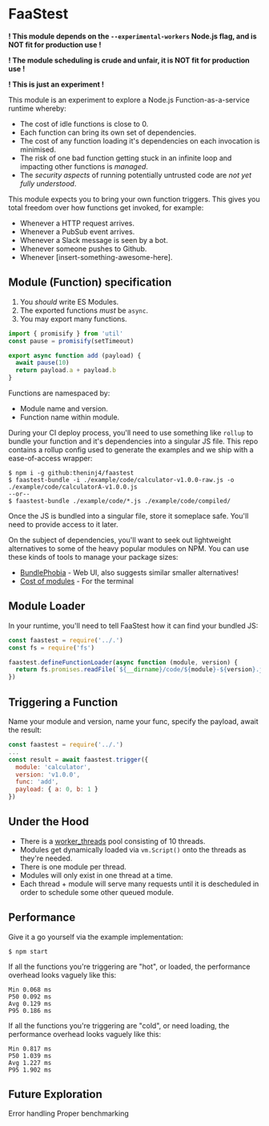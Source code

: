 # FaaStest

**! This module depends on the `--experimental-workers` Node.js flag, and is NOT fit for production use !**

**! The module scheduling is crude and unfair, it is NOT fit for production use !**

**! This is just an experiment !**

This module is an experiment to explore a Node.js Function-as-a-service runtime whereby:
 * The cost of idle functions is close to 0.
 * Each function can bring its own set of dependencies.
 * The cost of any function loading it's dependencies on each invocation is minimised.
 * The risk of one bad function getting stuck in an infinite loop and impacting other functions is *managed*.
 * The *security aspects* of running potentially untrusted code are *not yet fully understood*.

This module expects you to bring your own function triggers. This gives you total freedom over how functions get invoked, for example:
 * Whenever a HTTP request arrives.
 * Whenever a PubSub event arrives.
 * Whenever a Slack message is seen by a bot.
 * Whenever someone pushes to Github.
 * Whenever [insert-something-awesome-here].

## Module (Function) specification

 1. You *should* write ES Modules.
 2. The exported functions *must* be `async`.
 3. You may export many functions.

```javascript
import { promisify } from 'util'
const pause = promisify(setTimeout)

export async function add (payload) {
  await pause(10)
  return payload.a + payload.b
}
```

Functions are namespaced by:
 * Module name and version.
 * Function name within module.

During your CI deploy process, you'll need to use something like `rollup` to bundle your function and it's dependencies into a singular JS file. This repo contains a rollup config used to generate the examples and we ship with a ease-of-access wrapper:
```
$ npm i -g github:theninj4/faastest
$ faastest-bundle -i ./example/code/calculator-v1.0.0-raw.js -o ./example/code/calculatorA-v1.0.0.js
--or--
$ faastest-bundle ./example/code/*.js ./example/code/compiled/
```

Once the JS is bundled into a singular file, store it someplace safe. You'll need to provide access to it later.

On the subject of dependencies, you'll want to seek out lightweight alternatives to some of the heavy popular modules on NPM. You can use these kinds of tools to manage your package sizes:
 * [BundlePhobia](https://bundlephobia.com/) - Web UI, also suggests similar smaller alternatives!
 * [Cost of modules](https://github.com/siddharthkp/cost-of-modules) - For the terminal

## Module Loader

In your runtime, you'll need to tell FaaStest how it can find your bundled JS:

```javascript
const faastest = require('../.')
const fs = require('fs')

faastest.defineFunctionLoader(async function (module, version) {
  return fs.promises.readFile(`${__dirname}/code/${module}-${version}.js`, { encoding: 'utf8' })
})
```

## Triggering a Function

Name your module and version, name your func, specify the payload, await the result:
```javascript
const faastest = require('../.')
...
const result = await faastest.trigger({
  module: 'calculator',
  version: 'v1.0.0',
  func: 'add',
  payload: { a: 0, b: 1 }
})
```

## Under the Hood

 * There is a [worker_threads](https://nodejs.org/docs/latest-v10.x/api/worker_threads.html) pool consisting of 10 threads.
 * Modules get dynamically loaded via `vm.Script()` onto the threads as they're needed.
 * There is one module per thread.
 * Modules will only exist in one thread at a time.
 * Each thread + module will serve many requests until it is descheduled in order to schedule some other queued module.

## Performance

Give it a go yourself via the example implementation:
```
$ npm start
```

If all the functions you're triggering are "hot", or loaded, the performance overhead looks vaguely like this:
```
Min 0.068 ms
P50 0.092 ms
Avg 0.129 ms
P95 0.186 ms
```

If all the functions you're triggering are "cold", or need loading, the performance overhead looks vaguely like this:
```
Min 0.817 ms
P50 1.039 ms
Avg 1.227 ms
P95 1.902 ms
```

## Future Exploration

Error handling
Proper benchmarking
